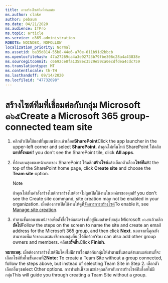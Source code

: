 ```yaml
---
title: การสร้างไซต์ทีมที่ทันสมัย
ms.author: clake
author: pebaum
ms.date: 04/21/2020
ms.audience: ITPro
ms.topic: article
ms.service: o365-administration
ROBOTS: NOINDEX, NOFOLLOW
localization_priority: Normal
ms.assetid: ba35d814-55b8-44e6-a70e-011b91d2bbcb
ms.openlocfilehash: 47a27269ca4a3e92723b79fbe306c28a4a43838e
ms.sourcegitcommit: c6692ce0fa1358ec3529e59ca0ecdfdea4cdc759
ms.translationtype: MT
ms.contentlocale: th-TH
ms.lasthandoff: 09/14/2020
ms.locfileid: "47732698"
---
```

# <a name="create-a-microsoft-365-group-connected-team-site"></a><span data-ttu-id="bed7e-102">สร้างไซต์ทีมที่เชื่อมต่อกับกลุ่ม Microsoft ๓๖๕</span><span class="sxs-lookup"><span data-stu-id="bed7e-102">Create a Microsoft 365 group-connected team site</span></span>

1. <span data-ttu-id="bed7e-103">คลิกตัวเปิดใช้แอปที่มุมบนซ้ายแล้วเลือก**SharePoint**</span><span class="sxs-lookup"><span data-stu-id="bed7e-103">Click the app launcher in the upper-left corner and select **SharePoint**.</span></span> <span data-ttu-id="bed7e-104">ถ้าคุณไม่เห็นไทล์ SharePoint ให้คลิก**แอปทั้งหมด**</span><span class="sxs-lookup"><span data-stu-id="bed7e-104">If you don't see the SharePoint tile, click **All apps**.</span></span>
    
2. <span data-ttu-id="bed7e-105">ที่ด้านบนสุดของหน้าแรกของ SharePoint ให้คลิก**สร้างไซต์**แล้วเลือกตัวเลือก**ไซต์ทีม**</span><span class="sxs-lookup"><span data-stu-id="bed7e-105">At the top of the SharePoint home page, click **Create site** and choose the **Team site** option.</span></span> 
    
    > [!NOTE]
    > <span data-ttu-id="bed7e-106">ถ้าคุณไม่เห็นคำสั่งสร้างไซต์การสร้างไซต์อาจไม่ถูกเปิดใช้งานในองค์กรของคุณ</span><span class="sxs-lookup"><span data-stu-id="bed7e-106">If you don't see the Create site command, site creation may not be enabled in your organization.</span></span> <span data-ttu-id="bed7e-107">เมื่อต้องการเปิดใช้งานให้ดูที่[จัดการการสร้างไซต์](https://go.microsoft.com/fwlink/?linkid=2009644)</span><span class="sxs-lookup"><span data-stu-id="bed7e-107">To enable it, see [Manage site creation](https://go.microsoft.com/fwlink/?linkid=2009644).</span></span> 
  
3. <span data-ttu-id="bed7e-108">ทำตามขั้นตอนบนหน้าจอเพื่อตั้งชื่อไซต์และสร้างที่อยู่อีเมลสำหรับกลุ่ม Microsoft ๓๖๕แล้วคลิก**ถัดไป**</span><span class="sxs-lookup"><span data-stu-id="bed7e-108">Follow the steps on the screen to name the site and create an email address for the Microsoft 365 group, and then click **Next**.</span></span> <span data-ttu-id="bed7e-109">นอกจากนี้คุณยังสามารถเพิ่มเจ้าของและสมาชิกของกลุ่มอื่นๆได้อีกด้วย</span><span class="sxs-lookup"><span data-stu-id="bed7e-109">You can also add other group owners and members.</span></span> <span data-ttu-id="bed7e-110">คลิก**เสร็จสิ้น**</span><span class="sxs-lookup"><span data-stu-id="bed7e-110">Click **Finish**.</span></span>
  
 <span data-ttu-id="bed7e-111">**หมายเหตุ:** เมื่อต้องการสร้างไซต์ทีมโดยไม่มีการเชื่อมต่อกับกลุ่มให้ทำตามขั้นตอนด้านบนแต่แทนที่จะเลือกไซต์ทีมในขั้นตอนที่2</span><span class="sxs-lookup"><span data-stu-id="bed7e-111">**Note:** To create a Team Site without a group connected, follow the steps above, but instead of selecting Team Site in Step 2.</span></span> <span data-ttu-id="bed7e-112">เลือกตัวเลือกอื่นๆ</span><span class="sxs-lookup"><span data-stu-id="bed7e-112">select Other options.</span></span> <span data-ttu-id="bed7e-113">การทำเช่นนี้จะแนะนำคุณเกี่ยวกับการสร้างไซต์ทีมโดยไม่มีกลุ่ม</span><span class="sxs-lookup"><span data-stu-id="bed7e-113">This will guide you through creating a Team Site without a group.</span></span> 
    

